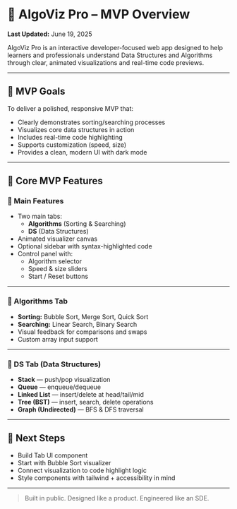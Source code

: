 # 🧠 AlgoViz Pro – MVP Overview

**Last Updated:** June 19, 2025

AlgoViz Pro is an interactive developer-focused web app designed to help learners and professionals understand Data Structures and Algorithms through clear, animated visualizations and real-time code previews.

---

## 🚀 MVP Goals

To deliver a polished, responsive MVP that:

- Clearly demonstrates sorting/searching processes
- Visualizes core data structures in action
- Includes real-time code highlighting
- Supports customization (speed, size)
- Provides a clean, modern UI with dark mode

---

## 🧩 Core MVP Features

### 🔹 Main Features
- Two main tabs:  
  - **Algorithms** (Sorting & Searching)  
  - **DS** (Data Structures)
- Animated visualizer canvas
- Optional sidebar with syntax-highlighted code
- Control panel with:
  - Algorithm selector
  - Speed & size sliders
  - Start / Reset buttons

---

### 🔹 Algorithms Tab
- **Sorting:** Bubble Sort, Merge Sort, Quick Sort
- **Searching:** Linear Search, Binary Search
- Visual feedback for comparisons and swaps
- Custom array input support

---

### 🔹 DS Tab (Data Structures)
- **Stack** — push/pop visualization
- **Queue** — enqueue/dequeue
- **Linked List** — insert/delete at head/tail/mid
- **Tree (BST)** — insert, search, delete operations
- **Graph (Undirected)** — BFS & DFS traversal

---

## 🧪 Next Steps

- Build Tab UI component
- Start with Bubble Sort visualizer
- Connect visualization to code highlight logic
- Style components with tailwind + accessibility in mind

---

> Built in public. Designed like a product. Engineered like an SDE.
